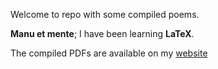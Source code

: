 Welcome to repo with some compiled poems.

__Manu et mente__; I have been learning **LaTeX**.

The compiled PDFs are available on my [website](https://abaj.io/literature/poems)
